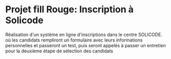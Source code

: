 # Projet fill Rouge: Inscription à Solicode

Réalisation d'un système en ligne d'inscriptions dans le centre SOLICODE. où les candidats rempliront un formulaire avec leurs informations personnelles et passeront un test, puis seront appelés à passer un entretien pour la deuxième étape de sélection des candidats